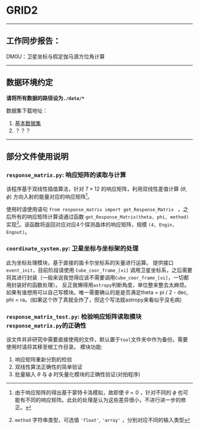 # GRID2
---

## 工作同步报告：
DM0U：卫星坐标与假定伽马源方位角计算 

---
## 数据环境约定

**请将所有数据的路径设为`./data/*`**

数据集下载地址：

1.  [基本数据集](https://cloud.tsinghua.edu.cn/d/44b1bd37ee444ecb84b6/)
2. ？？？



***

## 部分文件使用说明

### `response_matrix.py`:  响应矩阵的读取与计算

该程序基于双线性插值算法，针对 $7\times 12$ 的响应矩阵，利用双线性差值计算 $(\theta, \phi)$ 方向入射的能量对应的响应矩阵[^1]。

使用时请使用语句 `from response_matrix import get_Response_Matrix ` ，之后所有的响应矩阵计算请通过函数 `get_Response_Matrix(theta, phi, method)` 实现[^2]。该函数将返回对应对应4个探测晶体的响应矩阵，规模 `(4, Engin, Engout)`。


### `coordinate_system.py`: 卫星坐标与坐标架的处理
此为坐标处理模块，基于直接的笛卡尔坐标系的矢量进行运算。
提供接口 `event_init`，目前阶段请使用 `Cube_coor_frame_[xi]` 调用卫星坐标系，之后需要将其进行封装（一般来说我觉得应该不需要调用`Cube_coor_frame_[xi]`，一切都用封装好的函数处理）。
<todel>反正我懒得用`astropy`判断角度，单位整来整去太麻烦。如果有谁想用可以自己写模块。唯一需要确认的是是否满足theta = pi / 2 - dec, phi = ra。(如果这个炸了真就全炸了，但这个写法就astropy来看似乎没毛病)</todel>



### `response_matrix_test.py`:  检验响应矩阵读取模块`response_matrix.py`的正确性
该文件并非研究中需要直接使用的文件，默认置于`tool`文件夹中作为备份。需要使用时请将其移至根工作目录。
模块功能:
1. 响应矩阵重新分割的检验
2. 双线性算法正确性的简单验证
3. 批量输入 $\theta$ 与 $\phi$ 时矢量化模块的正确性验证(对拍程序) 






[^1]: 由于响应矩阵的得出基于蒙特卡洛模拟，故即使 $\theta=0$ ，针对不同的 $\phi$ 也可能有不同的响应矩阵。此处的处理是认为这些差异很小，不进行进一步的修正。
[^2]: `method` 字符串类型，可选值 `'float'`, `'array'` ，分别对应不同的输入类型